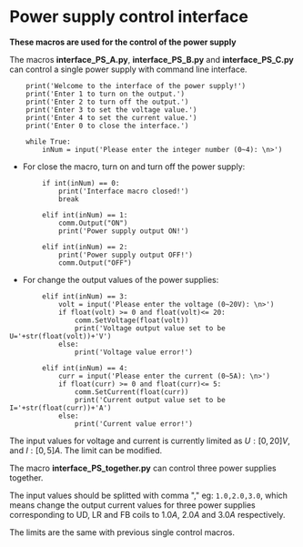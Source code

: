 # Power supply control interface

**These macros are used for the control of the power supply**

The macros **interface_PS_A.py**, **interface_PS_B.py** and **interface_PS_C.py**
can control a single power supply with command line interface.
```
    print('Welcome to the interface of the power supply!')
    print('Enter 1 to turn on the output.')
    print('Enter 2 to turn off the output.')
    print('Enter 3 to set the voltage value.')
    print('Enter 4 to set the current value.')
    print('Enter 0 to close the interface.')

    while True:
        inNum = input('Please enter the integer number (0~4): \n>')
```

- For close the macro, turn on and turn off the power supply:
```
        if int(inNum) == 0:
            print('Interface macro closed!')
            break

        elif int(inNum) == 1:
            comm.Output("ON")
            print('Power supply output ON!')

        elif int(inNum) == 2:
            print('Power supply output OFF!')
            comm.Output("OFF")
```
- For change the output values of the power supplies:
```
        elif int(inNum) == 3:
            volt = input('Please enter the voltage (0~20V): \n>')
            if float(volt) >= 0 and float(volt)<= 20:
                comm.SetVoltage(float(volt))
                print('Voltage output value set to be U='+str(float(volt))+'V')
            else:
                print('Voltage value error!')

        elif int(inNum) == 4:
            curr = input('Please enter the current (0~5A): \n>')
            if float(curr) >= 0 and float(curr)<= 5:
                comm.SetCurrent(float(curr))
                print('Current output value set to be I='+str(float(curr))+'A')
            else:
                print('Current value error!')
```
The input values for voltage and current is currently limited as $U:[0,20]V$, and $I: [0,5]A$. The limit can be modified.


The macro **interface_PS_together.py** can control three power supplies together. 

The input values should be splitted with comma "," eg: `1.0,2.0,3.0`, which means change the output current values for three power supplies corresponding to UD, LR and FB coils to $1.0A$, $2.0A$ and $3.0A$ respectively.

The limits are the same with previous single control macros.


